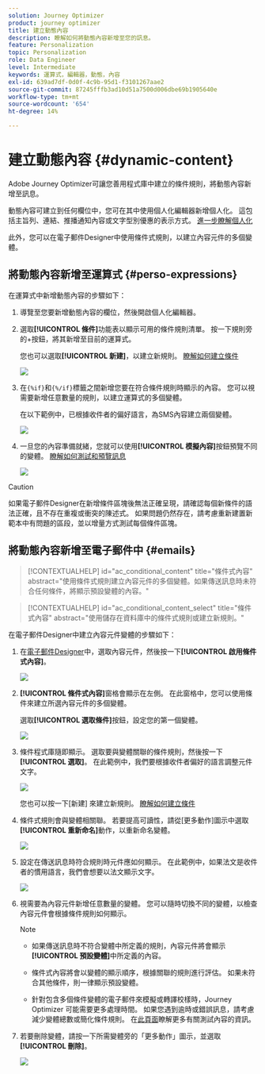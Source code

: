 ```yaml
---
solution: Journey Optimizer
product: journey optimizer
title: 建立動態內容
description: 瞭解如何將動態內容新增至您的訊息。
feature: Personalization
topic: Personalization
role: Data Engineer
level: Intermediate
keywords: 運算式，編輯器，動態，內容
exl-id: 639ad7df-0d0f-4c9b-95d1-f3101267aae2
source-git-commit: 87245fffb3ad10d51a7500d006dbe69b1905640e
workflow-type: tm+mt
source-wordcount: '654'
ht-degree: 14%

---
```


# 建立動態內容 {#dynamic-content}

Adobe Journey Optimizer可讓您善用程式庫中建立的條件規則，將動態內容新增至訊息。

動態內容可建立到任何欄位中，您可在其中使用個人化編輯器新增個人化。 這包括主旨列、連結、推播通知內容或文字型別優惠的表示方式。 [進一步瞭解個人化](personalize.md)

此外，您可以在電子郵件Designer中使用條件式規則，以建立內容元件的多個變體。

## 將動態內容新增至運算式 {#perso-expressions}

在運算式中新增動態內容的步驟如下：

1. 導覽至您要新增動態內容的欄位，然後開啟個人化編輯器。

1. 選取&#x200B;**[!UICONTROL 條件]**&#x200B;功能表以顯示可用的條件規則清單。 按一下規則旁的+按鈕，將其新增至目前的運算式。

   您也可以選取&#x200B;**[!UICONTROL 新建]**，以建立新規則。 [瞭解如何建立條件](create-conditions.md)

   ![](assets/conditions-expression.png)

1. 在`{%if}`和`{%/if}`標籤之間新增您要在符合條件規則時顯示的內容。 您可以視需要新增任意數量的規則，以建立運算式的多個變體。

   在以下範例中，已根據收件者的偏好語言，為SMS內容建立兩個變體。

   ![](assets/conditions-language-sample.png)

1. 一旦您的內容準備就緒，您就可以使用&#x200B;**[!UICONTROL 模擬內容]**&#x200B;按鈕預覽不同的變體。 [瞭解如何測試和預覽訊息](../content-management/preview-test.md)

   ![](assets/conditions-preview.png)

>[!CAUTION]
>
>如果電子郵件Designer在新增條件區塊後無法正確呈現，請確認每個新條件的語法正確，且不存在重複或衝突的陳述式。 如果問題仍然存在，請考慮重新建置新範本中有問題的區段，並以增量方式測試每個條件區塊。


## 將動態內容新增至電子郵件中 {#emails}

>[!CONTEXTUALHELP]
>id="ac_conditional_content"
>title="條件式內容"
>abstract="使用條件式規則建立內容元件的多個變體。如果傳送訊息時未符合任何條件，將顯示預設變體的內容。"

>[!CONTEXTUALHELP]
>id="ac_conditional_content_select"
>title="條件式內容"
>abstract="使用儲存在資料庫中的條件式規則或建立新規則。"

在電子郵件Designer中建立內容元件變體的步驟如下：

1. 在[電子郵件Designer](../email/content-from-scratch.md)中，選取內容元件，然後按一下&#x200B;**[!UICONTROL 啟用條件式內容]**。

   ![](assets/conditions-enable-conditional.png)

1. **[!UICONTROL 條件式內容]**&#x200B;窗格會顯示在左側。 在此窗格中，您可以使用條件來建立所選內容元件的多個變體。

   選取&#x200B;**[!UICONTROL 選取條件]**&#x200B;按鈕，設定您的第一個變體。

   ![](assets/conditions-apply.png)

1. 條件程式庫隨即顯示。 選取要與變體關聯的條件規則，然後按一下&#x200B;**[!UICONTROL 選取]**。 在此範例中，我們要根據收件者偏好的語言調整元件文字。

   ![](assets/conditions-select.png)

   您也可以按一下[新建] **&#x200B;**&#x200B;來建立新規則。 [瞭解如何建立條件](create-conditions.md)

1. 條件式規則會與變體相關聯。 若要提高可讀性，請從[更多動作]圖示中選取&#x200B;**[!UICONTROL 重新命名]**&#x200B;動作，以重新命名變體。

   ![](assets/conditions-rename.png)

1. 設定在傳送訊息時符合規則時元件應如何顯示。 在此範例中，如果法文是收件者的慣用語言，我們會想要以法文顯示文字。

   ![](assets/conditions-design.png)

1. 視需要為內容元件新增任意數量的變體。 您可以隨時切換不同的變體，以檢查內容元件會根據條件規則如何顯示。

   >[!NOTE]
   >
   >* 如果傳送訊息時不符合變體中所定義的規則，內容元件將會顯示&#x200B;**[!UICONTROL 預設變體]**&#x200B;中所定義的內容。
   >
   >* 條件式內容將會以變體的顯示順序，根據關聯的規則進行評估。 如果未符合其他條件，則一律顯示預設變體。
   >
   >* 針對包含多個條件變體的電子郵件來模擬或轉譯校樣時，Journey Optimizer 可能需要更多處理時間。 如果您遇到逾時或錯誤訊息，請考慮減少變體總數或簡化條件規則。 在[此頁面](../content-management/preview-test.md)瞭解更多有關測試內容的資訊。


1. 若要刪除變體，請按一下所需變體旁的「更多動作」圖示，並選取&#x200B;**[!UICONTROL 刪除]**。

   ![](assets/conditions-delete.png)
